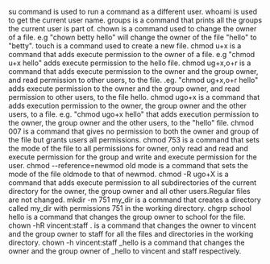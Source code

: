 su command is used to run a command as a different user.
whoami is used to get the current user name.
groups is a command that prints all the groups the current user is part of.
chown is a command used to change the owner of a file. e.g "chown betty hello" will change the owner of the file "hello" to "betty".
touch is a command used to create a new file.
chmod u+x is a command that adds execute permission to the owner of a file. e.g "chmod u+x hello" adds execute permission to the hello file.
chmod ug+x,o+r is a command that adds execute permission to the owner and the group owner, and read permission to other users, to the file. .eg. "chmod ug+x,o+r hello" adds execute permission to the owner and the group owner, and read permission to other users, to the file hello.
chmod ugo+x is a command that adds execution permission to the owner, the group owner and the other users, to a file. e.g. "chmod ugo+x hello" that adds execution permission to the owner, the group owner and the other users, to the "hello" file.
chmod 007 is a command that gives no permission to both the owner and group of the file but grants users all permissions.
chmod 753 is a command that sets the mode of the file to all permissions for owner, only read and read and execute permission for the group and write and execute permission for the user.
chmod --reference=newmod old mode is a command that sets the mode of the file oldmode to that of newmod.
chmod -R ugo+X is a command  that adds execute permission to all subdirectories of the current directory for the owner, the group owner and all other users.Regular files are not changed.
mkdir -m 751 my_dir is a command that creates a directory called my_dir with permissions 751 in the working directory.
chgrp school hello is a command that changes the group owner to school for the file.
chown -hR vincent:staff . is a command that changes the owner to vincent and the group owner to staff for all the files and directories in the working directory.
chown -h vincent:staff _hello is a command that changes the owner and the group owner of _hello to vincent and staff respectively.
